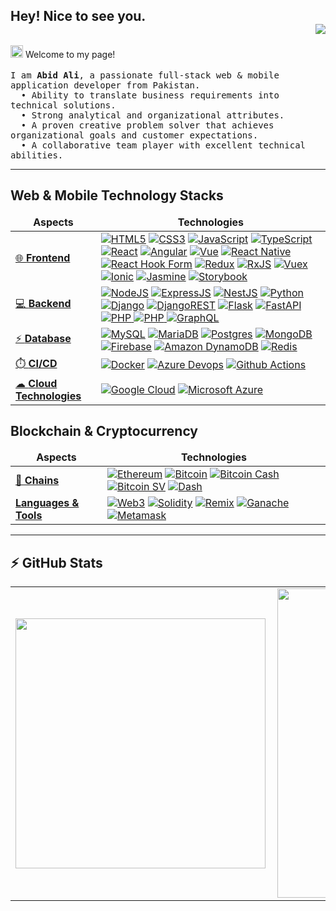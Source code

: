 ## Hey! Nice to see you. <div align = 'right'>![](https://komarev.com/ghpvc/?username=chris-trapstar&color=yellow)</div>

<p><img src="https://raw.githubusercontent.com/iampavangandhi/iampavangandhi/master/gifs/Hi.gif" width="20px" style="max-width:100%;"> Welcome to my page!
<br />
<br />
	<samp>
	I am <b>Abid Ali</b>, a passionate full-stack web & mobile application developer from Pakistan. <br/>
  &nbsp; • Ability to translate business requirements into technical solutions.<br />
  &nbsp; • Strong analytical and organizational attributes.<br />
  &nbsp; • A proven creative problem solver that achieves organizational goals and customer expectations.<br />
  &nbsp; • A collaborative team player with excellent technical abilities.<br />
	</samp>

---


<h2> Web & Mobile Technology Stacks</h2>

<table>
  <thead align="center">
    <tr border: none;>
      <td><b>Aspects</b></td>
      <td><b>Technologies</b></td>
    </tr>
  </thead>
  <tbody>
    <tr>
      <td>
        <a href="https://developer.mozilla.org/en-US/docs/Learn/Front-end_web_developer" rel="nofollow">
          🌐 <b>Frontend</b>
        </a>
      </td>
      <td>
	      <a href="https://developer.mozilla.org/en-US/docs/Glossary/HTML5" rel="nofollow">
        <img alt="HTML5" src="https://img.shields.io/badge/HTML5-E34F26?style=for-the-badge&logo=html5&logoColor=white" data-canonical-src="https://img.shields.io/badge/HTML5-E34F26?style=for-the-badge&logo=html5&logoColor=white" style="max-width: 100%;"/></a>
	      <a href="https://developer.mozilla.org/en-US/docs/Web/CSS" rel="nofollow">
        <img alt="CSS3" src="https://img.shields.io/badge/CSS3-1572B6?style=for-the-badge&logo=css3&logoColor=white" data-canonical-src="https://img.shields.io/badge/CSS3-1572B6?style=for-the-badge&logo=css3&logoColor=white" style="max-width: 100%;"/></a>
	      <a href="https://developer.mozilla.org/en-US/docs/Web/JavaScript" rel="nofollow">
        <img alt="JavaScript" src="https://img.shields.io/badge/JavaScript-323330?style=for-the-badge&logo=javascript&logoColor=F7DF1E" data-canonical-src="https://img.shields.io/badge/JavaScript-323330?style=for-the-badge&logo=javascript&logoColor=F7DF1E" style="max-width: 100%;"/></a>
	      <a href="https://www.typescriptlang.org/" rel="nofollow">
        <img alt="TypeScript" src="https://img.shields.io/badge/TypeScript-007ACC?style=for-the-badge&logo=typescript&logoColor=white" data-canonical-src="https://img.shields.io/badge/TypeScript-007ACC?style=for-the-badge&logo=typescript&logoColor=white" style="max-width: 100%;"/></a>
	      <a href="https://reactjs.org/" rel="nofollow">
        <img alt="React" src="https://img.shields.io/badge/React-20232A?style=for-the-badge&logo=react&logoColor=61DAFB" data-canonical-src="https://img.shields.io/badge/React-20232A?style=for-the-badge&logo=react&logoColor=61DAFB" style="max-width: 100%;"/></a>
	      <a href="https://angular.io/" rel="nofollow">
        <img alt="Angular" src="https://img.shields.io/badge/Angular-DD0031?style=for-the-badge&logo=angular&logoColor=white" data-canonical-src="https://img.shields.io/badge/Angular-DD0031?style=for-the-badge&logo=angular&logoColor=white" style="max-width: 100%;"/></a>
        <a href="https://vuejs.org/" rel="nofollow">
        <img alt="Vue" src="https://img.shields.io/badge/Vue.js-35495E?style=for-the-badge&logo=vuedotjs&logoColor=4FC08D"
        data-canonical-src="https://img.shields.io/badge/Vue.js-35495E?style=for-the-badge&logo=vuedotjs&logoColor=4FC08D"
        style="max-width: 100%;"/></a>
        <a href="https://reactnative.dev/" rel="nofollow">
        <img alt="React Native" src="https://img.shields.io/badge/react_native-%2320232a.svg?style=for-the-badge&logo=react&logoColor=%2361DAFB"
        data-canonical-src="https://img.shields.io/badge/react_native-%2320232a.svg?style=for-the-badge&logo=react&logoColor=%2361DAFB"
        style="max-width: 100%;"/></a>
        <a href="https://react-hook-form.com/" rel="nofollow">
        <img alt="React Hook Form" src="https://img.shields.io/badge/React%20Hook%20Form-%23EC5990.svg?style=for-the-badge&logo=reacthookform&logoColor=white"
        data-canonical-src="https://img.shields.io/badge/React%20Hook%20Form-%23EC5990.svg?style=for-the-badge&logo=reacthookform&logoColor=white"
        style="max-width: 100%;"/></a>
        <a href="https://redux.js.org/" rel="nofollow">
        <img alt="Redux" src="https://img.shields.io/badge/redux-%23593d88.svg?style=for-the-badge&logo=redux&logoColor=white"
        data-canonical-src="https://img.shields.io/badge/redux-%23593d88.svg?style=for-the-badge&logo=redux&logoColor=white"
        style="max-width: 100%;"/></a>
        <a href="https://rxjs.dev/" rel="nofollow">
        <img alt="RxJS" src="https://img.shields.io/badge/rxjs-%23B7178C.svg?style=for-the-badge&logo=reactivex&logoColor=white"
        data-canonical-src="https://img.shields.io/badge/rxjs-%23B7178C.svg?style=for-the-badge&logo=reactivex&logoColor=white"
        style="max-width: 100%;"/></a>
        <a href="https://vuex.vuejs.org/" rel="nofollow">
        <img alt="Vuex" src="https://img.shields.io/badge/Vuetify-1867C0?style=for-the-badge&logo=vuetify&logoColor=AEDDFF"
        data-canonical-src="https://img.shields.io/badge/Vuetify-1867C0?style=for-the-badge&logo=vuetify&logoColor=AEDDFF"
        style="max-width: 100%;"/></a>
        <a href="https://vuex.vuejs.org/" rel="nofollow">
        <img alt="Ionic" src="https://img.shields.io/badge/Ionic-%233880FF.svg?style=for-the-badge&logo=Ionic&logoColor=white"
        data-canonical-src="https://img.shields.io/badge/Ionic-%233880FF.svg?style=for-the-badge&logo=Ionic&logoColor=white"
        style="max-width: 100%;"/></a>
	      <a href="https://jasmine.github.io/" rel="nofollow">
        <img alt="Jasmine" src="https://img.shields.io/badge/Jasmine-8A4182?style=for-the-badge&logo=Jasmine&logoColor=white" data-canonical-src="https://img.shields.io/badge/Jasmine-8A4182?style=for-the-badge&logo=Jasmine&logoColor=white" style="max-width: 100%;"/></a>
        <a href="https://storybook.js.org/" rel="nofollow">
        <img alt="Storybook" src="https://img.shields.io/badge/-Storybook-FF4785?style=for-the-badge&logo=storybook&logoColor=white" data-canonical-src="https://img.shields.io/badge/-Storybook-FF4785?style=for-the-badge&logo=storybook&logoColor=white" style="max-width: 100%;"/></a>
      </td>
    </tr>
	  <tr>
      <td>
        <a href="https://www.techopedia.com/definition/29568/back-end-developer#:~:text=A%20back%2Dend%20developer%20is,front%2Dend%20application%20or%20system." rel="nofollow">
          💻 <b>Backend</b>
        </a>
      </td>
      <td>
	      <a href="https://nodejs.org/en/" rel="nofollow">
        <img alt="NodeJS" src="https://img.shields.io/badge/Node.js-339933?style=for-the-badge&logo=nodedotjs&logoColor=white" data-canonical-src="https://img.shields.io/badge/Node.js-339933?style=for-the-badge&logo=nodedotjs&logoColor=white" style="max-width: 100%;"/></a>
	      <a href="https://expressjs.com/" rel="nofollow">
        <img alt="ExpressJS" src="https://img.shields.io/badge/Express.js-000000?style=for-the-badge&logo=express&logoColor=white" data-canonical-src="https://img.shields.io/badge/Express.js-000000?style=for-the-badge&logo=express&logoColor=white" style="max-width: 100%;"/></a>
	      <a href="https://nestjs.com/" rel="nofollow">
        <img alt="NestJS" src="https://img.shields.io/badge/nestjs-E0234E?style=for-the-badge&logo=nestjs&logoColor=white" data-canonical-src="https://img.shields.io/badge/nestjs-E0234E?style=for-the-badge&logo=nestjs&logoColor=white" style="max-width: 100%;"/></a>
        <a href="https://www.python.org/" rel="nofollow">
        <img alt="Python" src="https://img.shields.io/badge/python-3670A0?style=for-the-badge&logo=python&logoColor=ffdd54" data-canonical-src="https://img.shields.io/badge/python-3670A0?style=for-the-badge&logo=python&logoColor=ffdd54" style="max-width: 100%;"/></a>
        <a href="https://www.djangoproject.com/" rel="nofollow">
        <img alt="Django" src="https://img.shields.io/badge/django-%23092E20.svg?style=for-the-badge&logo=django&logoColor=white" data-canonical-src="https://img.shields.io/badge/django-%23092E20.svg?style=for-the-badge&logo=django&logoColor=white" style="max-width: 100%;"/></a>
        <a href="https://www.django-rest-framework.org/" rel="nofollow">
        <img alt="DjangoREST" src="https://img.shields.io/badge/DJANGO-REST-ff1709?style=for-the-badge&logo=django&logoColor=white&color=ff1709&labelColor=gray" data-canonical-src="https://img.shields.io/badge/DJANGO-REST-ff1709?style=for-the-badge&logo=django&logoColor=white&color=ff1709&labelColor=gray" style="max-width: 100%;"/></a>
        <a href="https://flask.palletsprojects.com/" rel="nofollow">
        <img alt="Flask" src="https://img.shields.io/badge/flask-%23000.svg?style=for-the-badge&logo=flask&logoColor=white" data-canonical-src="https://img.shields.io/badge/flask-%23000.svg?style=for-the-badge&logo=flask&logoColor=white" style="max-width: 100%;"/></a>
        <a href="https://fastapi.tiangolo.com/" rel="nofollow">
        <img alt="FastAPI" src="https://img.shields.io/badge/FastAPI-005571?style=for-the-badge&logo=fastapi" data-canonical-src="https://img.shields.io/badge/FastAPI-005571?style=for-the-badge&logo=fastapi" style="max-width: 100%;"/>
        </a>
        <a href="https://www.php.net/" rel="nofollow">
        <img alt="PHP" src="https://img.shields.io/badge/php-%23777BB4.svg?style=for-the-badge&logo=php&logoColor=white" data-canonical-src="https://img.shields.io/badge/php-%23777BB4.svg?style=for-the-badge&logo=php&logoColor=white" style="max-width: 100%;"/>
        </a>
        <a href="https://laravel.com/" rel="nofollow">
        <img alt="PHP" src="https://img.shields.io/badge/laravel-%23FF2D20.svg?style=for-the-badge&logo=laravel&logoColor=white" data-canonical-src="https://img.shields.io/badge/laravel-%23FF2D20.svg?style=for-the-badge&logo=laravel&logoColor=white" style="max-width: 100%;"/>
        </a>
	      <a href="https://www.twilio.com/" rel="nofollow">
        <img alt="GraphQL" src="https://img.shields.io/badge/-GraphQL-E10098?style=for-the-badge&logo=graphql&logoColor=white" data-canonical-src="https://img.shields.io/badge/-GraphQL-E10098?style=for-the-badge&logo=graphql&logoColor=white" style="max-width: 100%;"/></a>
	    </td>
    </tr>
    <tr>
      <td>
        <a href="https://www.techtarget.com/searchdatamanagement/definition/database#:~:text=A%20database%20is%20information%20that,data%2C%20financials%20and%20product%20information.">
        ⚡ <b>Database</b>
        </a>
      </td>
      <td>
	      <a href="https://www.mysql.com/" rel="nofollow">
        <img alt="MySQL" src="https://img.shields.io/badge/MySQL-005C84?style=for-the-badge&logo=mysql&logoColor=white" data-canonical-src="https://img.shields.io/badge/MySQL-005C84?style=for-the-badge&logo=mysql&logoColor=white" style="max-width: 100%;"/></a>
	      <a href="https://mariadb.com/" rel="nofollow">
        <img alt="MariaDB" src="https://img.shields.io/badge/MariaDB-003545?style=for-the-badge&logo=mariadb&logoColor=white" data-canonical-src="https://img.shields.io/badge/MariaDB-003545?style=for-the-badge&logo=mariadb&logoColor=white" style="max-width: 100%;"/></a>
	      <a href="https://www.postgresql.org/" rel="nofollow">
        <img alt="Postgres" src="https://img.shields.io/badge/postgres-%23316192.svg?style=for-the-badge&logo=postgresql&logoColor=white" data-canonical-src="https://img.shields.io/badge/postgres-%23316192.svg?style=for-the-badge&logo=postgresql&logoColor=white" style="max-width: 100%;"/></a>
	      <a href="https://www.mongodb.com/" rel="nofollow">
        <img alt="MongoDB" src="https://img.shields.io/badge/MongoDB-4EA94B?style=for-the-badge&logo=mongodb&logoColor=white" data-canonical-src="https://img.shields.io/badge/MongoDB-4EA94B?style=for-the-badge&logo=mongodb&logoColor=white" style="max-width: 100%;"/></a>
	      <a href="https://firebase.google.com/" rel="nofollow">
        <img alt="Firebase" src="https://img.shields.io/badge/Firebase-039BE5?style=for-the-badge&logo=Firebase&logoColor=white" data-canonical-src="https://img.shields.io/badge/Firebase-039BE5?style=for-the-badge&logo=Firebase&logoColor=white" style="max-width: 100%;"/></a>
	      <a href="https://aws.amazon.com/dynamodb/" rel="nofollow">
        <img alt="Amazon DynamoDB" src="https://img.shields.io/badge/Amazon%20DynamoDB-4053D6?style=for-the-badge&logo=Amazon%20DynamoDB&logoColor=white" data-canonical-src="https://img.shields.io/badge/Amazon%20DynamoDB-4053D6?style=for-the-badge&logo=Amazon%20DynamoDB&logoColor=white" style="max-width: 100%;"/></a>
	      <a href="https://redis.io/" rel="nofollow"><img alt="Redis" src="https://img.shields.io/badge/redis-%23DD0031.svg?&style=for-the-badge&logo=redis&logoColor=white" data-canonical-src="https://img.shields.io/badge/redis-%23DD0031.svg?&style=for-the-badge&logo=redis&logoColor=white" style="max-width: 100%;"/></a>
	    </td>
    </tr>
    <tr>
      <td>
        <a href="https://www.redhat.com/en/topics/devops/what-is-ci-cd">
          ⏱️ <b>CI/CD</b>
        </a>
      </td>
      <td>
	      <a href="https://www.docker.com/" rel="nofollow"><img alt="Docker" src="https://img.shields.io/badge/Docker-2CA5E0?style=for-the-badge&logo=docker&logoColor=white" data-canonical-src="https://img.shields.io/badge/Docker-2CA5E0?style=for-the-badge&logo=docker&logoColor=white" style="max-width: 100%;"/></a>
	      <a href="https://azure.microsoft.com/en-us/services/devops/" rel="nofollow"><img alt="Azure Devops" src="https://img.shields.io/badge/Azure_DevOps-0078D7?style=for-the-badge&logo=azure-devops&logoColor=white" data-canonical-src="https://img.shields.io/badge/Azure_DevOps-0078D7?style=for-the-badge&logo=azure-devops&logoColor=white" style="max-width: 100%;"/></a>
	      <a href="https://github.com/features/actions" rel="nofollow"><img alt="Github Actions" src="https://img.shields.io/badge/GitHub_Actions-2088FF?style=for-the-badge&logo=github-actions&logoColor=white" data-canonical-src="https://img.shields.io/badge/GitHub_Actions-2088FF?style=for-the-badge&logo=github-actions&logoColor=white" style="max-width: 100%;"/></a>
      </td>
    </tr>
    <tr>
      <td>
        <a href="https://azure.microsoft.com/en-in/overview/what-is-cloud-computing/">
          ☁ <b>Cloud Technologies</b>
        </a>
      </td>
      <td>
	      <a href="https://cloud.google.com/" rel="nofollow"><img alt="Google Cloud" src="https://img.shields.io/badge/Google_Cloud-4285F4?style=for-the-badge&logo=google-cloud&logoColor=white" data-canonical-src="https://img.shields.io/badge/Google_Cloud-4285F4?style=for-the-badge&logo=google-cloud&logoColor=white" style="max-width: 100%;"/></a>
	      <a href="https://azure.microsoft.com/en-in/" rel="nofollow"><img alt="Microsoft Azure" src="https://img.shields.io/badge/microsoft%20azure-0089D6?style=for-the-badge&logo=microsoft-azure&logoColor=white" data-canonical-src="https://img.shields.io/badge/microsoft%20azure-0089D6?style=for-the-badge&logo=microsoft-azure&logoColor=white" style="max-width: 100%;"/></a>
     </td>
    </tr>
  </tbody>
</table>

<h2> Blockchain & Cryptocurrency </h2>

<table>
  <thead align="center">
    <tr border: none;>
      <td><b>Aspects </b></td>
      <td><b>Technologies</b></td>
    </tr>
  </thead>
  <tbody>
    <tr>
      <td><a href="https://www.investopedia.com/terms/b/blockchain.asp" rel="nofollow"><b>🔗 Chains</b></a></td>
      <td>
	      <a href="https://ethereum.org/en/" rel="nofollow">
        <img alt="Ethereum" src="https://img.shields.io/badge/Ethereum-3C3C3D?style=for-the-badge&logo=Ethereum&logoColor=white" data-canonical-src="https://img.shields.io/badge/Ethereum-3C3C3D?style=for-the-badge&logo=Ethereum&logoColor=white" style="max-width: 100%;"/></a>
        <a href="https://polygon.technology/" rel="nofollow">
        <img alt="Bitcoin" src="https://img.shields.io/badge/Bitcoin-000?style=for-the-badge&logo=bitcoin&logoColor=white" data-canonical-src="https://img.shields.io/badge/Bitcoin-000?style=for-the-badge&logo=bitcoin&logoColor=white" style="max-width: 100%;"/></a>
        <a href="https://polygon.technology/" rel="nofollow">
        <img alt="Bitcoin Cash" src="https://img.shields.io/badge/Bitcoin%20Cash-0AC18E?style=for-the-badge&logo=Bitcoin%20Cash&logoColor=white" data-canonical-src="https://img.shields.io/badge/Bitcoin%20Cash-0AC18E?style=for-the-badge&logo=Bitcoin%20Cash&logoColor=white" style="max-width: 100%;"/></a>
        <a href="https://polygon.technology/" rel="nofollow">
        <img alt="Bitcoin SV" src="https://img.shields.io/badge/Bitcoin%20SV-EAB300?style=for-the-badge&logo=Bitcoin%20SV&logoColor=white" data-canonical-src="https://img.shields.io/badge/Bitcoin%20SV-EAB300?style=for-the-badge&logo=Bitcoin%20SV&logoColor=white" style="max-width: 100%;"/></a>
        <a href="https://polygon.technology/" rel="nofollow">
        <img alt="Dash" src="https://img.shields.io/badge/dash-008DE4?style=for-the-badge&logo=dash&logoColor=white" data-canonical-src="https://img.shields.io/badge/dash-008DE4?style=for-the-badge&logo=dash&logoColor=white" style="max-width: 100%;"/></a>
      </td>
    </tr>
	  <tr>
      <td><a href="https://www.techopedia.com/definition/29568/back-end-developer#:~:text=A%20back%2Dend%20developer%20is,front%2Dend%20application%20or%20system." rel="nofollow"><b>Languages &amp; Tools</b></a></td>
      <td>
	      <a href="https://docs.soliditylang.org/en/v0.8.14/" rel="nofollow">
        <img alt="Web3" src="https://img.shields.io/badge/web3.js-F16822?style=for-the-badge&logo=web3.js&logoColor=white" data-canonical-src="https://img.shields.io/badge/web3.js-F16822?style=for-the-badge&logo=web3.js&logoColor=white" style="max-width: 100%;"/></a>
	      <a href="https://docs.soliditylang.org/en/v0.8.14/" rel="nofollow">
        <img alt="Solidity" src="https://img.shields.io/badge/Solidity-e6e6e6?style=for-the-badge&logo=solidity&logoColor=black" data-canonical-src="https://img.shields.io/badge/Solidity-e6e6e6?style=for-the-badge&logo=solidity&logoColor=black" style="max-width: 100%;"/></a>
	      <a href="https://docs.soliditylang.org/en/v0.8.14/" rel="nofollow">
        <img alt="Remix" src="https://img.shields.io/badge/-REMIX-007aa6?style=for-the-badge" data-canonical-src="https://img.shields.io/badge/-REMIX-007aa6?style=for-the-badge" style="max-width: 100%;"/></a>
	      <a href="https://trufflesuite.com/ganache/" rel="nofollow">
        <img alt="Ganache" src="https://img.shields.io/badge/-GANACHE-e4a663?style=for-the-badge" data-canonical-src="https://img.shields.io/badge/-GANACHE-e4a663?style=for-the-badge" style="max-width: 100%;"/></a>
	      <a href="https://metamask.io/" rel="nofollow"><img alt="Metamask" src="https://img.shields.io/badge/-METAMASK-f5841f?style=for-the-badge" data-canonical-src="https://img.shields.io/badge/-METAMASK-f5841f?style=for-the-badge" style="max-width: 100%;"/></a>
      </td>
    </tr>
  </tbody>
</table>

---
## :zap: GitHub Stats

<center>
  <table>
    <tr>
      <td>
        <img width="400px" align="left" src="https://github-readme-stats.vercel.app/api/top-langs?username=chris-trapstar&show_icons=true&theme=solarized-dark&langs_count=4&layout=compact" />
      </td>
      <td>
        <img width="495px" align="left" src="https://github-readme-stats.vercel.app/api?username=chris-trapstar&show_icons=true&theme=solarized-dark"/>
      </td>
    </tr>   
  </table>
</center>
